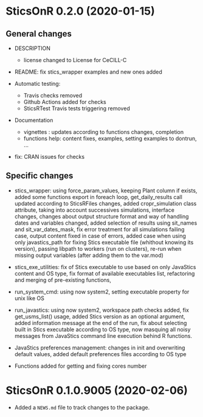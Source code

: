 # SticsOnR 0.2.0 (2020-01-15)

## General changes

* DESCRIPTION
  * license changed to License for CeCILL-C

* README: fix stics_wrapper examples and new ones added

* Automatic testing: 
  * Travis checks removed
  * Github Actions added for checks
  * SticsRTest Travis tests triggering removed
  
* Documentation
  * vignettes : updates according to functions changes, completion
  * functions help: content fixes, examples, setting examples to dontrun, ...
  
* fix: CRAN issues for checks

## Specific changes

* stics_wrapper: using force_param_values, keeping Plant column if exists, added some functions export in foreach loop, get_daily_results call updated according to SticsRFiles changes, added cropr_simulation class attribute, taking into account successives simulations, interface changes, changes about output structure format and way of handling dates and variables changed, added selection of results using sit_names and sit_var_dates_mask, fix error treatment for all simulations failing case, output content fixed in case of errors, added case when using only javastics_path for fixing Stics executable file (whithout knowing its version), passing libpath to workers (run on clusters), re-run when missing output variables (after adding them to the var.mod)

* stics_exe_utilities: fix of Stics executable to use based on only JavaStics content 
and OS type, fix format of available executables list, refactoring and merging of pre-existing functions, 

* run_system_cmd: using now system2, setting executable property for unix like OS

* run_javastics: using now system2, workspace path checks added, fix get_usms_list() usage, added Stics version as an optional argument, added information message at the end of the run, fix about selecting built in Stics executable according to OS type, now masquing all noisy messages from JavaStics command line execution behind R functions.

* JavaStics preferences management: changes in init and overwriting default values, added default preferences files according to OS type 

* Functions added for getting and fixing cores number 



# SticsOnR 0.1.0.9005 (2020-02-06)

* Added a `NEWS.md` file to track changes to the package.
